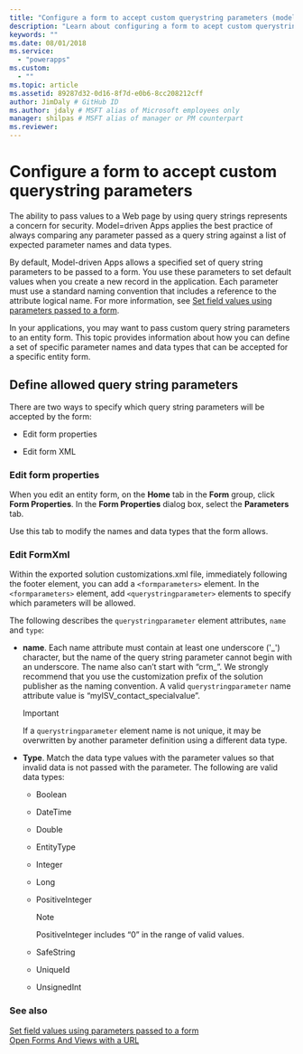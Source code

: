 ```yaml
---
title: "Configure a form to accept custom querystring parameters (model-driven apps) | Microsoft Docs" # Intent and product brand in a unique string of 43-59 chars including spaces"
description: "Learn about configuring a form to acept custom querystring parameters. Use these parameters to set default values when you create a new record in the application." # 115-145 characters including spaces. This abstract displays in the search result."
keywords: ""
ms.date: 08/01/2018
ms.service:
  - "powerapps"
ms.custom:
  - ""
ms.topic: article
ms.assetid: 89287d32-0d16-8f7d-e0b6-8cc208212cff
author: JimDaly # GitHub ID
ms.author: jdaly # MSFT alias of Microsoft employees only
manager: shilpas # MSFT alias of manager or PM counterpart
ms.reviewer: 
---
```


# Configure a form to accept custom querystring parameters

<!-- https://docs.microsoft.com/en-us/dynamics365/customer-engagement/developer/configure-form-accept-custom-querystring-parameters -->

The ability to pass values to a Web page by using query strings represents a concern for security. Model=driven Apps applies the best practice of always comparing any parameter passed as a query string against a list of expected parameter names and data types.  
  
 By default, Model-driven Apps allows a specified set of query string parameters to be passed to a form. You use these parameters to set default values when you create a new record in the application. Each parameter must use a standard naming convention that includes a reference to the attribute logical name. For more information, see [Set field values using parameters passed to a form](set-field-values-using-parameters-passed-form.md).  
  
 In your applications, you may want to pass custom query string parameters to an entity form. This topic provides information about how you can define a set of specific parameter names and data types that can be accepted for a specific entity form.  
  
## Define allowed query string parameters  
 There are two ways to specify which query string parameters will be accepted by the form:  
  
-   Edit form properties  
  
-   Edit form XML  
  
### Edit form properties  
 When you edit an entity form, on the **Home** tab in the **Form** group, click **Form Properties**. In the **Form Properties** dialog box, select the **Parameters** tab.  
  
 Use this tab to modify the names and data types that the form allows.  
  
### Edit FormXml  
 Within the exported solution customizations.xml file, immediately following the footer element, you can add a `<formparameters>` element. In the `<formparameters>` element, add `<querystringparameter>` elements to specify which parameters will be allowed.  
  
 The following describes the `querystringparameter` element attributes, `name` and `type`:  
  
- **name**. Each name attribute must contain at least one underscore ('\_') character, but the name of the query string parameter cannot begin with an underscore. The name also can’t start with “crm\_”. We strongly recommend that you use the customization prefix of the solution publisher as the naming convention. A valid `querystringparameter` name attribute value is “myISV_contact_specialvalue”.  
  
    > [!IMPORTANT]
    >  If a `querystringparameter` element name is not unique, it may be overwritten by another parameter definition using a different data type.  
  
- **Type**. Match the data type values with the parameter values so that invalid data is not passed with the parameter. The following are valid data types:  
  
    -   Boolean  
  
    -   DateTime  
  
    -   Double  
  
    -   EntityType  
  
    -   Integer  
  
    -   Long  
  
    -   PositiveInteger  
  
        > [!NOTE]
        >  PositiveInteger includes “0” in the range of valid values.  
  
    -   SafeString  
  
    -   UniqueId  
  
    -   UnsignedInt  
  
### See also  
 [Set field values using parameters passed to a form](set-field-values-using-parameters-passed-form.md)   
 [Open Forms And Views with a URL](open-forms-views-dialogs-reports-url.md)
